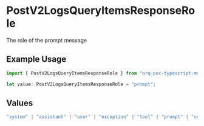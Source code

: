 # PostV2LogsQueryItemsResponseRole

The role of the prompt message

## Example Usage

```typescript
import { PostV2LogsQueryItemsResponseRole } from "orq-poc-typescript-multi-env-version/models/operations";

let value: PostV2LogsQueryItemsResponseRole = "prompt";
```

## Values

```typescript
"system" | "assistant" | "user" | "exception" | "tool" | "prompt" | "correction" | "expected_output"
```